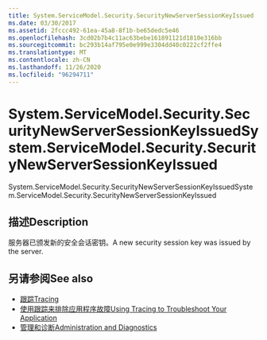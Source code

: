 ```yaml
---
title: System.ServiceModel.Security.SecurityNewServerSessionKeyIssued
ms.date: 03/30/2017
ms.assetid: 2fccc492-61ea-45a8-8f1b-be65dedc5e46
ms.openlocfilehash: 3cd02b7b4c11ac63bebe161891121d1810e316bb
ms.sourcegitcommit: bc293b14af795e0e999e3304dd40c0222cf2ffe4
ms.translationtype: MT
ms.contentlocale: zh-CN
ms.lasthandoff: 11/26/2020
ms.locfileid: "96294711"
---
```

# <a name="systemservicemodelsecuritysecuritynewserversessionkeyissued"></a><span data-ttu-id="14e0a-102">System.ServiceModel.Security.SecurityNewServerSessionKeyIssued</span><span class="sxs-lookup"><span data-stu-id="14e0a-102">System.ServiceModel.Security.SecurityNewServerSessionKeyIssued</span></span>

<span data-ttu-id="14e0a-103">System.ServiceModel.Security.SecurityNewServerSessionKeyIssued</span><span class="sxs-lookup"><span data-stu-id="14e0a-103">System.ServiceModel.Security.SecurityNewServerSessionKeyIssued</span></span>  
  
## <a name="description"></a><span data-ttu-id="14e0a-104">描述</span><span class="sxs-lookup"><span data-stu-id="14e0a-104">Description</span></span>  

 <span data-ttu-id="14e0a-105">服务器已颁发新的安全会话密钥。</span><span class="sxs-lookup"><span data-stu-id="14e0a-105">A new security session key was issued by the server.</span></span>  
  
## <a name="see-also"></a><span data-ttu-id="14e0a-106">另请参阅</span><span class="sxs-lookup"><span data-stu-id="14e0a-106">See also</span></span>

- [<span data-ttu-id="14e0a-107">跟踪</span><span class="sxs-lookup"><span data-stu-id="14e0a-107">Tracing</span></span>](index.md)
- [<span data-ttu-id="14e0a-108">使用跟踪来排除应用程序故障</span><span class="sxs-lookup"><span data-stu-id="14e0a-108">Using Tracing to Troubleshoot Your Application</span></span>](using-tracing-to-troubleshoot-your-application.md)
- [<span data-ttu-id="14e0a-109">管理和诊断</span><span class="sxs-lookup"><span data-stu-id="14e0a-109">Administration and Diagnostics</span></span>](../index.md)
